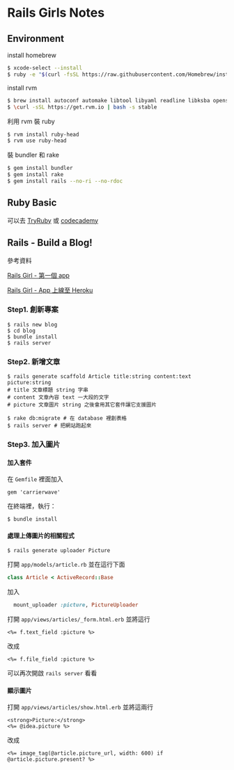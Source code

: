 # Rails Girls Notes
## Environment
install homebrew
```sh
$ xcode-select --install
$ ruby -e "$(curl -fsSL https://raw.githubusercontent.com/Homebrew/install/master/install)"
```
install rvm
```sh
$ brew install autoconf automake libtool libyaml readline libksba openssl
$ \curl -sSL https://get.rvm.io | bash -s stable
```
利用 rvm 裝 ruby
```sh
$ rvm install ruby-head
$ rvm use ruby-head
```
裝 bundler 和 rake
```sh
$ gem install bundler
$ gem install rake
$ gem install rails --no-ri --no-rdoc
```

## Ruby Basic
可以去 [TryRuby](http://tryruby.org/) 或 [codecademy](https://www.codecademy.com/learn/ruby)


## Rails - Build a Blog!
參考資料

[Rails Girl - 第一個 app](http://railsgirls.tw/app)

[Rails Girl - App 上線至 Heroku](http://railsgirls.tw/heroku)
### Step1. 創新專案
```
$ rails new blog
$ cd blog
$ bundle install
$ rails server
```

### Step2. 新增文章
```
$ rails generate scaffold Article title:string content:text picture:string
# title 文章標題 string 字串
# content 文章內容 text 一大段的文字
# picture 文章圖片 string 之後會用其它套件讓它支援圖片
```
```rails
$ rake db:migrate # 在 database 裡創表格
$ rails server # 把網站跑起來
```

### Step3. 加入圖片
#### 加入套件
在 `Gemfile` 裡面加入
```
gem 'carrierwave'
```
在終端裡，執行：
```
$ bundle install
```

#### 處理上傳圖片的相關程式
```
$ rails generate uploader Picture
```

打開 `app/models/article.rb` 並在這行下面
```ruby
class Article < ActiveRecord::Base
```
加入
```ruby
  mount_uploader :picture, PictureUploader
```
打開 `app/views/articles/_form.html.erb` 並將這行
```erb
<%= f.text_field :picture %>
```
改成
```erb
<%= f.file_field :picture %>
```
可以再次開啟 `rails server` 看看

#### 顯示圖片
打開 `app/views/articles/show.html.erb` 並將這兩行
```erb
<strong>Picture:</strong>
<%= @idea.picture %>
```
改成
```erb
<%= image_tag(@article.picture_url, width: 600) if @article.picture.present? %>
```


